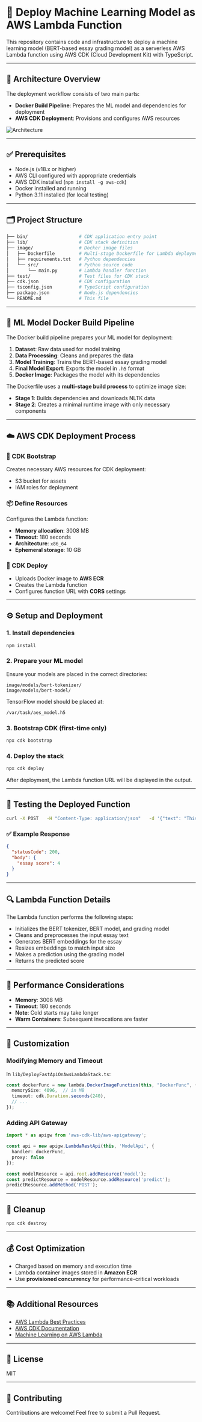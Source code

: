 # 🚀 Deploy Machine Learning Model as AWS Lambda Function

This repository contains code and infrastructure to deploy a machine learning model (BERT-based essay grading model) as a serverless AWS Lambda function using AWS CDK (Cloud Development Kit) with TypeScript.

---

## 📌 Architecture Overview

The deployment workflow consists of two main parts:

- **Docker Build Pipeline**: Prepares the ML model and dependencies for deployment  
- **AWS CDK Deployment**: Provisions and configures AWS resources  

![Architecture](./docs/deployment_workflow.png)

---

## ✅ Prerequisites

- Node.js (v18.x or higher)  
- AWS CLI configured with appropriate credentials  
- AWS CDK installed (`npm install -g aws-cdk`)  
- Docker installed and running  
- Python 3.11 installed (for local testing)  

---

## 🗂️ Project Structure

```bash
├── bin/                   # CDK application entry point
├── lib/                   # CDK stack definition
├── image/                 # Docker image files
│   ├── Dockerfile         # Multi-stage Dockerfile for Lambda deployment
│   ├── requirements.txt   # Python dependencies
│   └── src/               # Python source code
│       └── main.py        # Lambda handler function
├── test/                  # Test files for CDK stack
├── cdk.json               # CDK configuration
├── tsconfig.json          # TypeScript configuration
├── package.json           # Node.js dependencies
└── README.md              # This file
```

---

## 🐳 ML Model Docker Build Pipeline

The Docker build pipeline prepares your ML model for deployment:

1. **Dataset**: Raw data used for model training  
2. **Data Processing**: Cleans and prepares the data  
3. **Model Training**: Trains the BERT-based essay grading model  
4. **Final Model Export**: Exports the model in `.h5` format  
5. **Docker Image**: Packages the model with its dependencies  

The Dockerfile uses a **multi-stage build process** to optimize image size:

- **Stage 1**: Builds dependencies and downloads NLTK data  
- **Stage 2**: Creates a minimal runtime image with only necessary components  

---

## ☁️ AWS CDK Deployment Process

### 🔧 CDK Bootstrap  
Creates necessary AWS resources for CDK deployment:

- S3 bucket for assets  
- IAM roles for deployment  

### 📦 Define Resources  
Configures the Lambda function:

- **Memory allocation**: 3008 MB  
- **Timeout**: 180 seconds  
- **Architecture**: `x86_64`  
- **Ephemeral storage**: 10 GB  

### 🚀 CDK Deploy  

- Uploads Docker image to **AWS ECR**  
- Creates the Lambda function  
- Configures function URL with **CORS** settings  

---

## ⚙️ Setup and Deployment

### 1. Install dependencies

```bash
npm install
```

### 2. Prepare your ML model

Ensure your models are placed in the correct directories:

```
image/models/bert-tokenizer/
image/models/bert-model/
```

TensorFlow model should be placed at:

```bash
/var/task/aes_model.h5
```

### 3. Bootstrap CDK (first-time only)

```bash
npx cdk bootstrap
```

### 4. Deploy the stack

```bash
npx cdk deploy
```

After deployment, the Lambda function URL will be displayed in the output.

---

## 🧪 Testing the Deployed Function

```bash
curl -X POST   -H "Content-Type: application/json"   -d '{"text": "This is a sample essay to grade."}'   <FUNCTION_URL>
```

### ✅ Example Response

```json
{
  "statusCode": 200,
  "body": {
    "essay score": 4
  }
}
```

---

## 🔍 Lambda Function Details

The Lambda function performs the following steps:

- Initializes the BERT tokenizer, BERT model, and grading model  
- Cleans and preprocesses the input essay text  
- Generates BERT embeddings for the essay  
- Resizes embeddings to match input size  
- Makes a prediction using the grading model  
- Returns the predicted score  

---

## 🧠 Performance Considerations

- **Memory**: 3008 MB  
- **Timeout**: 180 seconds  
- **Note**: Cold starts may take longer  
- **Warm Containers**: Subsequent invocations are faster  

---

## 🔧 Customization

### Modifying Memory and Timeout  
In `lib/DeployFastApiOnAwsLambdaStack.ts`:

```ts
const dockerFunc = new lambda.DockerImageFunction(this, "DockerFunc", {
  memorySize: 4096,  // in MB
  timeout: cdk.Duration.seconds(240),
  // ...
});
```

### Adding API Gateway

```ts
import * as apigw from 'aws-cdk-lib/aws-apigateway';

const api = new apigw.LambdaRestApi(this, 'ModelApi', {
  handler: dockerFunc,
  proxy: false
});

const modelResource = api.root.addResource('model');
const predictResource = modelResource.addResource('predict');
predictResource.addMethod('POST');
```

---

## 🧹 Cleanup

```bash
npx cdk destroy
```

---

## 💰 Cost Optimization

- Charged based on memory and execution time  
- Lambda container images stored in **Amazon ECR**  
- Use **provisioned concurrency** for performance-critical workloads  

---

## 📚 Additional Resources

- [AWS Lambda Best Practices](https://docs.aws.amazon.com/lambda/latest/dg/best-practices.html)  
- [AWS CDK Documentation](https://docs.aws.amazon.com/cdk/)  
- [Machine Learning on AWS Lambda](https://aws.amazon.com/blogs/machine-learning/)  

---

## 📜 License

MIT

---

## 🤝 Contributing

Contributions are welcome! Feel free to submit a Pull Request.
